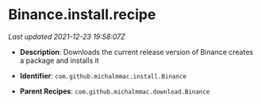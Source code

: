 # Binance.install.recipe

_Last updated 2021-12-23 19:58:07Z_

- **Description**: Downloads the current release version of Binance creates a package and installs it

- **Identifier**: `com.github.michalmmac.install.Binance`

- **Parent Recipes**: `com.github.michalmmac.download.Binance`